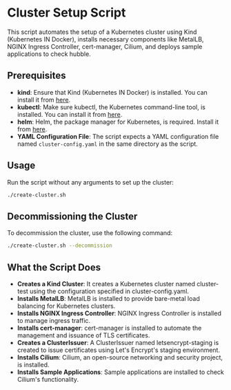 # Cluster Setup Script

This script automates the setup of a Kubernetes cluster using Kind (Kubernetes IN Docker), installs necessary components like MetalLB, NGINX Ingress Controller, cert-manager, Cilium, and deploys sample applications to check hubble.

## Prerequisites

- **kind**: Ensure that Kind (Kubernetes IN Docker) is installed. You can install it from [here](https://kind.sigs.k8s.io/docs/user/quick-start/).
- **kubectl**: Make sure kubectl, the Kubernetes command-line tool, is installed. You can install it from [here](https://kubernetes.io/docs/tasks/tools/install-kubectl/).
- **helm**: Helm, the package manager for Kubernetes, is required. Install it from [here](https://helm.sh/docs/intro/install/).
- **YAML Configuration File**: The script expects a YAML configuration file named `cluster-config.yaml` in the same directory as the script.

## Usage

Run the script without any arguments to set up the cluster:

```bash
./create-cluster.sh
```

## Decommissioning the Cluster

To decommission the cluster, use the following command:

```bash
./create-cluster.sh --decommission
```

## What the Script Does

- **Creates a Kind Cluster**: It creates a Kubernetes cluster named cluster-test using the configuration specified in cluster-config.yaml.
- **Installs MetalLB**: MetalLB is installed to provide bare-metal load balancing for Kubernetes clusters.
- **Installs NGINX Ingress Controller**: NGINX Ingress Controller is installed to manage ingress traffic.
- **Installs cert-manager**: cert-manager is installed to automate the management and issuance of TLS certificates.
- **Creates a ClusterIssuer**: A ClusterIssuer named letsencrypt-staging is created to issue certificates using Let's Encrypt's staging environment.
- **Installs Cilium**: Cilium, an open-source networking and security project, is installed.
- **Installs Sample Applications**: Sample applications are installed to check Cilium's functionality.
